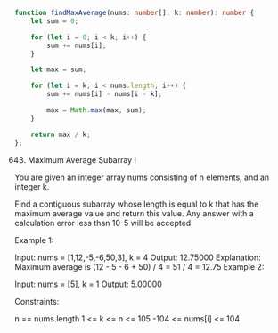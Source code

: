 ```ts
function findMaxAverage(nums: number[], k: number): number {
    let sum = 0;

    for (let i = 0; i < k; i++) {
        sum += nums[i];
    }

    let max = sum;

    for (let i = k; i < nums.length; i++) {
        sum += nums[i] - nums[i - k];

        max = Math.max(max, sum);
    }

    return max / k;
};
```


643. Maximum Average Subarray I

You are given an integer array nums consisting of n elements, and an integer k.

Find a contiguous subarray whose length is equal to k that has the maximum average value and return this value. Any answer with a calculation error less than 10-5 will be accepted.

 

Example 1:

Input: nums = [1,12,-5,-6,50,3], k = 4
Output: 12.75000
Explanation: Maximum average is (12 - 5 - 6 + 50) / 4 = 51 / 4 = 12.75
Example 2:

Input: nums = [5], k = 1
Output: 5.00000
 

Constraints:

n == nums.length
1 <= k <= n <= 105
-104 <= nums[i] <= 104
